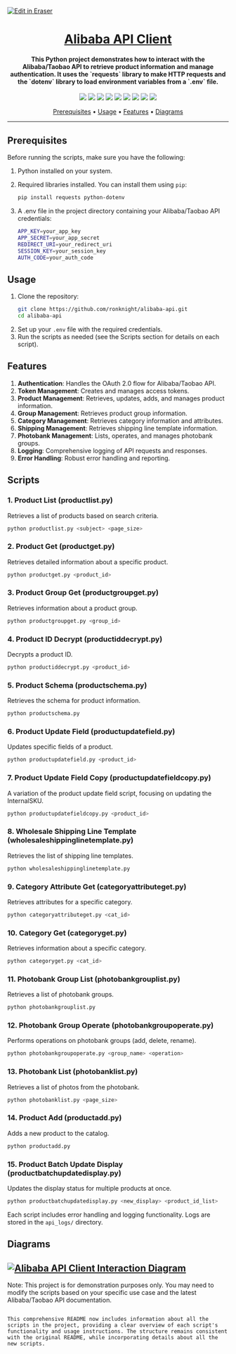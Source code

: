 <p><a target="_blank" href="https://app.eraser.io/workspace/Myn74V7c2RK4JrPk9V2j" id="edit-in-eraser-github-link"><img alt="Edit in Eraser" src="https://firebasestorage.googleapis.com/v0/b/second-petal-295822.appspot.com/o/images%2Fgithub%2FOpen%20in%20Eraser.svg?alt=media&amp;token=968381c8-a7e7-472a-8ed6-4a6626da5501"></a></p>

<h1 align="center"><a href="https://github.com/ronknight/alibaba-api">Alibaba API Client</a></h1>
<h4 align="center">This Python project demonstrates how to interact with the Alibaba/Taobao API to retrieve product information and manage authentication. It uses the `requests` library to make HTTP requests and the `dotenv` library to load environment variables from a `.env` file.</h4>

<p align="center">
<a href="https://twitter.com/PinoyITSolution"><img src="https://img.shields.io/twitter/follow/PinoyITSolution?style=social"></a>
<a href="https://github.com/ronknight?tab=followers"><img src="https://img.shields.io/github/followers/ronknight?style=social"></a>
<a href="https://github.com/ronknight/ronknight/stargazers"><img src="https://img.shields.io/github/stars/BEPb/BEPb.svg?logo=github"></a>
<a href="https://github.com/ronknight/ronknight/network/members"><img src="https://img.shields.io/github/forks/BEPb/BEPb.svg?color=blue&logo=github"></a>
<a href="https://youtube.com/@PinoyITSolution"><img src="https://img.shields.io/youtube/channel/subscribers/UCeoETAlg3skyMcQPqr97omg"></a>
<a href="https://github.com/ronknight/alibaba-api/issues"><img src="https://img.shields.io/badge/contributions-welcome-brightgreen.svg?style=flat"></a>
<a href="https://github.com/ronknight/alibaba-api/blob/master/LICENSE"><img src="https://img.shields.io/badge/License-MIT-yellow.svg"></a>
<a href="#"><img src="https://img.shields.io/badge/Made%20with-Python-1f425f.svg"></a>
<a href="https://github.com/ronknight"><img src="https://img.shields.io/badge/Made%20with%20%F0%9F%A4%8D%20by%20-%20Ronknight%20-%20red"></a>
</p>

<p align="center">
  <a href="#prerequisites">Prerequisites</a> •
  <a href="#usage">Usage</a> •
  <a href="#features">Features</a> •
  <a href="#diagrams">Diagrams</a>
</p>

---

## Prerequisites
Before running the scripts, make sure you have the following:

1. Python installed on your system.
2. Required libraries installed. You can install them using `pip`:
   ```bash
   pip install requests python-dotenv
3. A .env file in the project directory containing your Alibaba/Taobao API credentials:

    ```bash
    APP_KEY=your_app_key
    APP_SECRET=your_app_secret
    REDIRECT_URI=your_redirect_uri
    SESSION_KEY=your_session_key
    AUTH_CODE=your_auth_code
    ```

## Usage
1. Clone the repository:
   ```bash
   git clone https://github.com/ronknight/alibaba-api.git
   cd alibaba-api
   ```
2. Set up your `.env` file with the required credentials.
3. Run the scripts as needed (see the Scripts section for details on each script).

## Features
1. **Authentication**: Handles the OAuth 2.0 flow for Alibaba/Taobao API.
2. **Token Management**: Creates and manages access tokens.
3. **Product Management**: Retrieves, updates, adds, and manages product information.
4. **Group Management**: Retrieves product group information.
5. **Category Management**: Retrieves category information and attributes.
6. **Shipping Management**: Retrieves shipping line template information.
7. **Photobank Management**: Lists, operates, and manages photobank groups.
8. **Logging**: Comprehensive logging of API requests and responses.
9. **Error Handling**: Robust error handling and reporting.

## Scripts

### 1. Product List (productlist.py)
Retrieves a list of products based on search criteria.
```bash
python productlist.py <subject> <page_size>
```

### 2. Product Get (productget.py)
Retrieves detailed information about a specific product.
```bash
python productget.py <product_id>
```

### 3. Product Group Get (productgroupget.py)
Retrieves information about a product group.
```bash
python productgroupget.py <group_id>
```

### 4. Product ID Decrypt (productiddecrypt.py)
Decrypts a product ID.
```bash
python productiddecrypt.py <product_id>
```

### 5. Product Schema (productschema.py)
Retrieves the schema for product information.
```bash
python productschema.py
```

### 6. Product Update Field (productupdatefield.py)
Updates specific fields of a product.
```bash
python productupdatefield.py <product_id>
```

### 7. Product Update Field Copy (productupdatefieldcopy.py)
A variation of the product update field script, focusing on updating the InternalSKU.
```bash
python productupdatefieldcopy.py <product_id>
```

### 8. Wholesale Shipping Line Template (wholesaleshippinglinetemplate.py)
Retrieves the list of shipping line templates.
```bash
python wholesaleshippinglinetemplate.py
```

### 9. Category Attribute Get (categoryattributeget.py)
Retrieves attributes for a specific category.
```bash
python categoryattributeget.py <cat_id>
```

### 10. Category Get (categoryget.py)
Retrieves information about a specific category.
```bash
python categoryget.py <cat_id>
```

### 11. Photobank Group List (photobankgrouplist.py)
Retrieves a list of photobank groups.
```bash
python photobankgrouplist.py
```

### 12. Photobank Group Operate (photobankgroupoperate.py)
Performs operations on photobank groups (add, delete, rename).
```bash
python photobankgroupoperate.py <group_name> <operation>
```

### 13. Photobank List (photobanklist.py)
Retrieves a list of photos from the photobank.
```bash
python photobanklist.py <page_size>
```

### 14. Product Add (productadd.py)
Adds a new product to the catalog.
```bash
python productadd.py
```

### 15. Product Batch Update Display (productbatchupdatedisplay.py)
Updates the display status for multiple products at once.
```bash
python productbatchupdatedisplay.py <new_display> <product_id_list>
```

Each script includes error handling and logging functionality. Logs are stored in the `api_logs/` directory.

## Diagrams
<a href="/README-Alibaba API Client Interaction-1.eraserdiagram" data-element-id="AEL4JksdF87F6dg5VG1m0"><img src="/.eraser/Myn74V7c2RK4JrPk9V2j___3Jivg2tjMecMlrHwbIVIBR8f7U03___---diagram----dd95c05bc6f05a6355ed26be6e907103-Alibaba-API-Client-Interaction.png" alt="Alibaba API Client Interaction Diagram" data-element-id="AEL4JksdF87F6dg5VG1m0" /></a>
---

Note: This project is for demonstration purposes only. You may need to modify the scripts based on your specific use case and the latest Alibaba/Taobao API documentation.
```

This comprehensive README now includes information about all the scripts in the project, providing a clear overview of each script's functionality and usage instructions. The structure remains consistent with the original README, while incorporating details about all the new scripts.